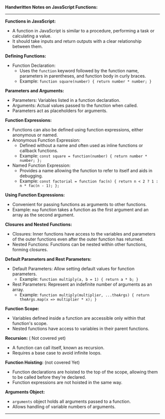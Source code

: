 **Handwritten Notes on JavaScript Functions:**

---

**Functions in JavaScript:**

- A function in JavaScript is similar to a procedure, performing a task or calculating a value.
- It should take inputs and return outputs with a clear relationship between them.

**Defining Functions:**

- Function Declaration:
  - Uses the `function` keyword followed by the function name, parameters in parentheses, and function body in curly braces.
  - Example: `function square(number) { return number * number; }`

**Parameters and Arguments:**

- Parameters: Variables listed in a function declaration.
- Arguments: Actual values passed to the function when called.
- Parameters act as placeholders for arguments.

**Function Expressions:**

- Functions can also be defined using function expressions, either anonymous or named.
- Anonymous Function Expression:
  - Defined without a name and often used as inline functions or callback functions.
  - Example: `const square = function(number) { return number * number; };`
- Named Function Expression:
  - Provides a name allowing the function to refer to itself and aids in debugging.
  - Example: `const factorial = function fac(n) { return n < 2 ? 1 : n * fac(n - 1); };`

**Using Function Expressions:**

- Convenient for passing functions as arguments to other functions.
- Example: `map` function takes a function as the first argument and an array as the second argument.

**Closures and Nested Functions:**

- Closures: Inner functions have access to the variables and parameters of the outer functions even after the outer function has returned.
- Nested Functions: Functions can be nested within other functions, forming closures.

**Default Parameters and Rest Parameters:**

- Default Parameters: Allow setting default values for function parameters.
  - Example: `function multiply(a, b = 1) { return a * b; }`
- Rest Parameters: Represent an indefinite number of arguments as an array.
  - Example: `function multiply(multiplier, ...theArgs) { return theArgs.map(x => multiplier * x); }`

**Function Scope:**

- Variables defined inside a function are accessible only within that function's scope.
- Nested functions have access to variables in their parent functions.

**Recursion:** ( Not covered yet)

- A function can call itself, known as recursion.
- Requires a base case to avoid infinite loops.

**Function Hoisting:** (not covered Yet)

- Function declarations are hoisted to the top of the scope, allowing them to be called before they're declared.
- Function expressions are not hoisted in the same way.

**Arguments Object:**

- `arguments` object holds all arguments passed to a function.
- Allows handling of variable numbers of arguments.

---

